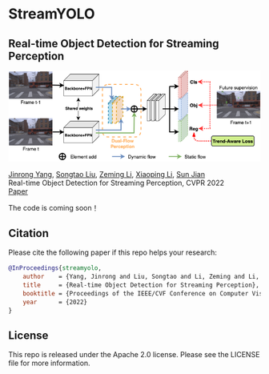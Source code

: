 # StreamYOLO

## Real-time Object Detection for Streaming Perception
<p align='left'>
  <img src='figs/train.png' width='721'/>
</p>

[Jinrong Yang](https://scholar.google.com.hk/citations?user=8Of_NYQAAAAJ&hl=zh-CN), [Songtao Liu](https://scholar.google.com.hk/citations?hl=zh-CN&user=xY9qK1QAAAAJ), [Zeming Li](https://www.zemingli.com/), [Xiaoping Li](http://mse.hust.edu.cn/info/1143/1374.htm), [Sun Jian](http://www.jiansun.org/) <br>
Real-time Object Detection for Streaming Perception, CVPR 2022<br> 
[Paper](https://arxiv.org/abs/2203.12338)

The code is coming soon！


## Citation
Please cite the following paper if this repo helps your research:
```bibtex
@InProceedings{streamyolo,
    author    = {Yang, Jinrong and Liu, Songtao and Li, Zeming and Li, Xiaoping and Sun, Jian},
    title     = {Real-time Object Detection for Streaming Perception},
    booktitle = {Proceedings of the IEEE/CVF Conference on Computer Vision and Pattern Recognition},
    year      = {2022}
}
```

## License
This repo is released under the Apache 2.0 license. Please see the LICENSE file for more information.
